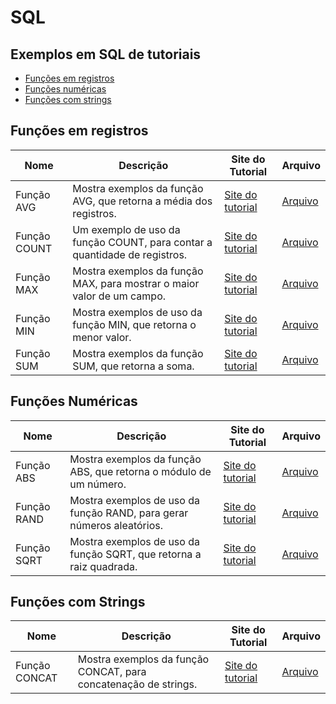 # SQL

## Exemplos em SQL de tutoriais

- [Funções em registros](#fun%C3%A7%C3%B5es-em-registros)
- [Funções numéricas](#fun%C3%A7%C3%B5es-num%C3%A9ricas)
- [Funções com strings](#fun%C3%A7%C3%B5es-com-strings)

## Funções em registros

| Nome         | Descrição                                                                 | Site do Tutorial                                                              | Arquivo                           |
|--------------|---------------------------------------------------------------------------|-------------------------------------------------------------------------------|-----------------------------------|
| Função AVG   | Mostra exemplos da função AVG, que retorna a média dos registros.         | [Site do tutorial](https://www.tutorialspoint.com/sql/sql-avg-function.htm)   | [Arquivo](SQL/Função%20AVG.sql)   |
| Função COUNT | Um exemplo de uso da função COUNT, para contar a quantidade de registros. | [Site do tutorial](https://www.tutorialspoint.com/sql/sql-count-function.htm) | [Arquivo](SQL/Função%20COUNT.sql) |
| Função MAX   | Mostra exemplos da função MAX, para mostrar o maior valor de um campo.    | [Site do tutorial](https://www.tutorialspoint.com/sql/sql-max-function.htm)   | [Arquivo](SQL/Função%20MAX.sql)   |
| Função MIN   | Mostra exemplos de uso da função MIN, que retorna o menor valor.          | [Site do tutorial](https://www.tutorialspoint.com/sql/sql-min-function.htm)   | [Arquivo](SQL/Função%20MIN.sql)   |
| Função SUM   | Mostra exemplos da função SUM, que retorna a soma.                        | [Site do tutorial](https://www.tutorialspoint.com/sql/sql-sum-function.htm)   | [Arquivo](SQL/Função%20SUM.sql)   |

## Funções Numéricas

| Nome        | Descrição                                                             | Site do Tutorial                                                                              | Arquivo                          |
|-------------|-----------------------------------------------------------------------|-----------------------------------------------------------------------------------------------|----------------------------------|
| Função ABS  | Mostra exemplos da função ABS, que retorna o módulo de um número.     | [Site do tutorial](https://www.tutorialspoint.com/sql/sql-numeric-functions.htm#function_abs) | [Arquivo](SQL/Função%20ABS.sql)  |
| Função RAND | Mostra exemplos de uso da função RAND, para gerar números aleatórios. | [Site do tutorial](https://www.tutorialspoint.com/sql/sql-rand-function.htm)                  | [Arquivo](SQL/Função%20RAND.sql) |
| Função SQRT | Mostra exemplos de uso da função SQRT, que retorna a raiz quadrada.   | [Site do tutorial](https://www.tutorialspoint.com/sql/sql-sqrt-function.htm)                  | [Arquivo](SQL/Função%20SQRT.sql) |

## Funções com Strings

| Nome          | Descrição                                                       | Site do Tutorial                                                               | Arquivo                            |
|---------------|-----------------------------------------------------------------|--------------------------------------------------------------------------------|------------------------------------|
| Função CONCAT | Mostra exemplos da função CONCAT, para concatenação de strings. | [Site do tutorial](https://www.tutorialspoint.com/sql/sql-concat-function.htm) | [Arquivo](SQL/Função%20CONCAT.sql) |

